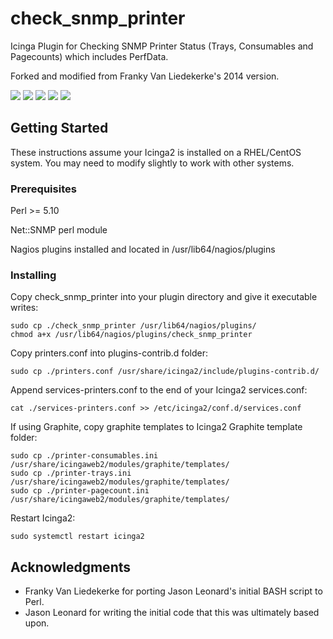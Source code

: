 # check_snmp_printer
Icinga Plugin for Checking SNMP Printer Status (Trays, Consumables and Pagecounts) which includes PerfData.

Forked and modified from Franky Van Liedekerke's 2014 version.

![]("img/ConsumableOKGraph.png")
![]("img/ConsumableWarningGraph.png")
![]("img/ConsumableCriticalGraph.png")
![]("img/TrayStatusGraph.png")
![]("img/PagecountGraph.png")

## Getting Started

These instructions assume your Icinga2 is installed on a RHEL/CentOS system.  You may need to modify slightly to work with other systems.

### Prerequisites

Perl >= 5.10

Net::SNMP perl module

Nagios plugins installed and located in /usr/lib64/nagios/plugins


### Installing

Copy check_snmp_printer into your plugin directory and give it executable writes:

```
sudo cp ./check_snmp_printer /usr/lib64/nagios/plugins/
chmod a+x /usr/lib64/nagios/plugins/check_snmp_printer
```

Copy printers.conf into plugins-contrib.d folder:

```
sudo cp ./printers.conf /usr/share/icinga2/include/plugins-contrib.d/
```
Append services-printers.conf to the end of your Icinga2 services.conf:

```
cat ./services-printers.conf >> /etc/icinga2/conf.d/services.conf
```

If using Graphite, copy graphite templates to Icinga2 Graphite template folder:

```
sudo cp ./printer-consumables.ini /usr/share/icingaweb2/modules/graphite/templates/
sudo cp ./printer-trays.ini /usr/share/icingaweb2/modules/graphite/templates/
sudo cp ./printer-pagecount.ini /usr/share/icingaweb2/modules/graphite/templates/
```

Restart Icinga2:

```
sudo systemctl restart icinga2
```

## Acknowledgments

* Franky Van Liedekerke for porting Jason Leonard's initial BASH script to Perl.
* Jason Leonard for writing the initial code that this was ultimately based upon.
